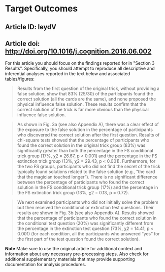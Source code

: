 # Target Outcomes
## Article ID: leydV
## Article doi: http://doi.org/10.1016/j.cognition.2016.06.002

For this article you should focus on the findings reported for in "Section 3 Results". Specifically, you should attempt to reproduce all descriptive and inferential analyses reported in the text below and associated tables/figures:

> Results from the first question of the original trick, without providing a false solution, show that 83% (25/30) of the participants found the correct solution (all the cards are the same), and none proposed the physical influence false solution. These results confirm that the correct solution of the trick is far more obvious than the physical influence false solution.

> As shown in Fig. 3a (see also Appendix A), there was a clear effect of the exposure to the false solution in the percentage of participants who discovered the correct solution after the first question. Results of chi-square tests showed that the percentage of participants who found the correct solution in the original trick group (83%) was significantly greater than both the percentage in the FS conditional trick group (17%, χ2 = 26.67, p < 0.001) and the percentage in the FS extinction trick group (13%, χ2 = 29.43, p < 0.001). Furthermore, for the two FS groups, participants who did not find the secret of the trick typically found solutions related to the false solution (e.g., “the card that the magician touched longer”). There is no significant difference between the percentage of participants who found the correct solution in the FS conditional trick group (17%) and the percentage in the FS extinction trick group (13%, χ2 = 0.13, p = 0.72).

> We next examined participants who did not initially solve the problem but then received the conditional or extinction test questions. Their results are shown in Fig. 3b (see also Appendix A). Results showed that the percentage of participants who found the correct solution in the conditional test question (20%) was significantly different from the percentage in the extinction test question (73%, χ2 = 14.41, p < 0.001) (for each condition, all the participants who answered “yes” for the first part of the test question found the correct solution).

**Note**
Make sure to use the original article for additional context and information about any necessary pre-processing steps. Also check for additional supplementary materials that may provide supporting documentation for analysis procedures.
